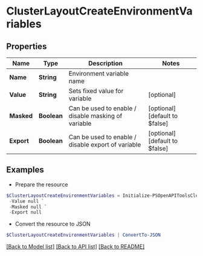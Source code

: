 # ClusterLayoutCreateEnvironmentVariables
## Properties

Name | Type | Description | Notes
------------ | ------------- | ------------- | -------------
**Name** | **String** | Environment variable name | 
**Value** | **String** | Sets fixed value for variable | [optional] 
**Masked** | **Boolean** | Can be used to enable / disable masking of variable | [optional] [default to $false]
**Export** | **Boolean** | Can be used to enable / disable export of variable | [optional] [default to $false]

## Examples

- Prepare the resource
```powershell
$ClusterLayoutCreateEnvironmentVariables = Initialize-PSOpenAPIToolsClusterLayoutCreateEnvironmentVariables  -Name null `
 -Value null `
 -Masked null `
 -Export null
```

- Convert the resource to JSON
```powershell
$ClusterLayoutCreateEnvironmentVariables | ConvertTo-JSON
```

[[Back to Model list]](../README.md#documentation-for-models) [[Back to API list]](../README.md#documentation-for-api-endpoints) [[Back to README]](../README.md)

